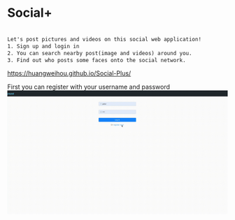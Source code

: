 # Social+

```

Let's post pictures and videos on this social web application!
1. Sign up and login in
2. You can search nearby post(image and videos) around you.
3. Find out who posts some faces onto the social network.

```
https://huangweihou.github.io/Social-Plus/

First you can register with your username and password
![Register](https://github.com/huangweihou/Social-Plus/blob/b7c48fceaa0bb36763581e2a7d2cd0efd87ed5b5/readme%20file/register2x.gif)
